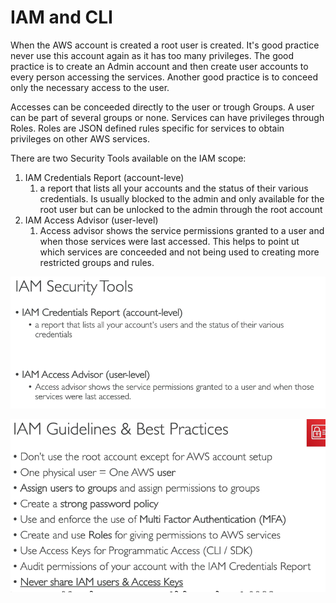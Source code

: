 # IAM and CLI

When the AWS account is created a root user is created. It's good practice never use this account again as it has too many privileges. The good practice is to create an Admin account and then create user accounts to every person accessing the services. Another good practice is to conceed only the necessary access to the user.

Accesses can be conceeded directly to the user or trough Groups. A user can be part of several groups or none.
Services can have privileges through Roles. Roles are JSON defined rules specific for services to obtain privileges on other AWS services.

There are two Security Tools available on the IAM scope:

1) IAM Credentials Report (account-leve)
   1) a report that lists all your accounts and the status of their various credentials. Is usually blocked to the admin and only available for the root user but can be unlocked to the admin through the root account
2) IAM Access Advisor (user-level)
   1) Access advisor shows the service permissions granted to a user and when those services were last accessed. This helps to point ut which services are conceeded and not being used to creating more restricted groups and rules.

![](../../assets/2021-09-24-23-09-38.png)

![](../../assets/2021-09-24-23-13-46.png)